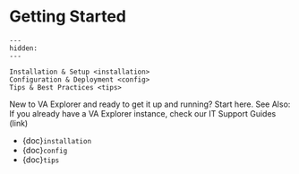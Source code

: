 # Getting Started

```{toctree}
---
hidden:
---

Installation & Setup <installation>
Configuration & Deployment <config>
Tips & Best Practices <tips>
```

New to VA Explorer and ready to get it up and running? Start here. 
See Also: If you already have a VA Explorer instance, check our IT Support Guides (link)


- {doc}`installation`
- {doc}`config`
- {doc}`tips`